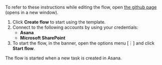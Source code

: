 To refer to these instructions while editing the flow, open [the github page](https://github.com/ot4i/app-connect-templates/tree/master/resources/markdown/Create%20SharePoint%20list%20item%20attachment%20for%20new%20Asana%20task) (opens in a new window).

1.	Click **Create flow** to start using the template.
2.	Connect to the following accounts by using your credentials:
    -	**Asana** 
    - **Microsoft SharePoint**
3.	To start the flow, in the banner, open the options menu [⋮] and click **Start flow**.

The flow is started when a new task is created in Asana.
